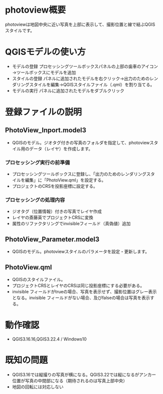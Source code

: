 # photoview概要
photoviewは地図中央に近い写真を上部に表示して、撮影位置と線で結ぶQGISスタイルです。

# QGISモデルの使い方
* モデルの登録 プロセッシングツールボックスパネルの上部の歯車のアイコン→ツールボックスにモデルを追加
* スタイルの登録 パネルに追加されたモデルを右クリック→出力のためのレンダリングスタイルを編集→QGISスタイルファイル（.qml）を割り当てる。
* モデルの実行 パネルに追加されたモデルをダブルクリック
# 登録ファイルの説明
## PhotoView_Inport.model3
* QGISのモデル。ジオタグ付きの写真のフォルダを指定して、photoviewスタイル用のデータ（レイヤ）を作成します。
### プロセッシング実行の前準備
* プロセッシングツールボックスに登録し、「出力のためのレンダリングスタイルを編集」に「PhotoView.qml」を設定する。
* プロジェクトのCRSを投影座標に設定する。
### プロセッシングの処理内容
* ジオタグ（位置情報）付きの写真でレイヤ作成
* レイヤの斎藤英でプロジェクトCRSに変換
* 属性のリファクタリングでinvisibleフィールド（真偽値）追加
## PhotoView_Parameter.model3
* QGISのモデル。photoviewスタイルのパラメータを設定・更新します。
## PhotoView.qml
* QGISのスタイルファイル。
* プロジェクトCRSとレイヤのCRSは同じ投影座標にする必要がある。
* invisible フィールドがtrueの場合、写真を表示せず、撮影位置はグレー表示となる。invisible フィールドがない場合、及びfalseの場合は写真を表示する。
# 動作確認
* QGIS3.16.16,QGIS3.22.4 / Windows10
# 既知の問題
* QGIS3.16では縦撮りの写真が横になる。QGIS3.22では縦になるがアンカー位置が写真の中間部になる（期待されるのは写真上部中央）
* 地図の回転には対応しない
